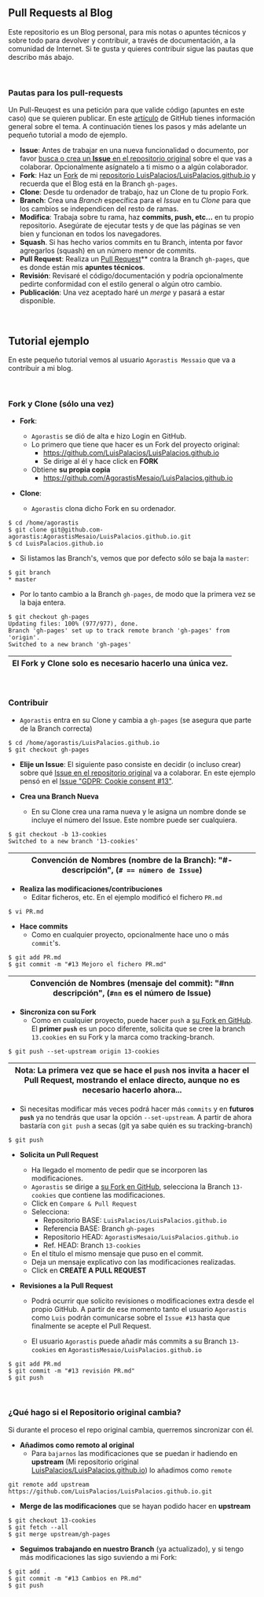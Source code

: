 ## Pull Requests al Blog

Este repositorio es un Blog personal, para mis notas o apuntes técnicos y sobre todo para devolver y contribuir, a través de documentación, a la comunidad de Internet. Si te gusta y quieres contribuir sigue las pautas que describo más abajo.


<br/>

### Pautas para los pull-requests

Un Pull-Reuqest es una petición para que valide código (apuntes en este caso) que se quieren publicar. En este [artículo](https://help.github.com/articles/using-pull-requests) de GitHub tienes información general sobre el tema. A continuación tienes los pasos y más adelante un pequeño tutorial a modo de ejemplo.

* **Issue**: Antes de trabajar en una nueva funcionalidad o documento, por favor [busca o crea un **Issue** en el repositorio original](https://github.com/LuisPalacios/LuisPalacios.github.io/issues) sobre el que vas a colaborar. Opcionalmente asígnatelo a ti mismo o a algún colaborador. 
* **Fork**: Haz un [Fork](https://help.github.com/articles/fork-a-repo/) de mi [repositorio LuisPalacios/LuisPalacios.github.io](https://github.com/LuisPalacios/LuisPalacios.github.io) y recuerda que el Blog está en la Branch `gh-pages`.
* **Clone**: Desde tu ordenador de trabajo, haz un Clone de tu propio Fork. 
* **Branch**: Crea una *Branch* específica para el *Issue* en tu *Clone* para que los cambios se independicen del resto de ramas. 
* **Modifica**: Trabaja sobre tu rama, haz **commits, push, etc...** en tu propio repositorio. Asegúrate de ejecutar tests y de que las páginas se ven bien y funcionan en todos los navegadores. 
* **Squash**. Si has hecho varios commits en tu Branch, intenta por favor agregarlos (squash) en un número menor de commits. 
* **Pull Request**: Realiza un [Pull Request](https://docs.github.com/es/github/collaborating-with-issues-and-pull-requests/about-pull-requests)** contra la Branch `gh-pages`, que es donde están mis **apuntes técnicos**.
* **Revisión**: Revisaré el código/documentación y podría opcionalmente pedirte conformidad con el estilo general o algún otro cambio. 
* **Publicación**: Una vez aceptado haré un *merge* y pasará a estar disponible. 

<br/>

## Tutorial ejemplo

En este pequeño tutorial vemos al usuario `Agorastis Messaio` que va a contribuir a mi blog. 

<br/>

### Fork y Clone (sólo una vez)

* **Fork**: 
  * `Agorastis` se dió de alta e hizo Login en GitHub. 
  * Lo primero que tiene que hacer es un Fork del proyecto original: 
    * https://github.com/LuisPalacios/LuisPalacios.github.io
    * Se dirige al él y hace click en **FORK**
  * Obtiene **su propia copia**
    * https://github.com/AgorastisMesaio/LuisPalacios.github.io

* **Clone**:
  * `Agorastis` clona dicho Fork en su ordenador. 
  
```console
$ cd /home/agorastis
$ git clone git@github.com-agorastis:AgorastisMesaio/LuisPalacios.github.io.git
$ cd LuisPalacios.github.io
```

* Si listamos las Branch's, vemos que por defecto sólo se baja la `master`: 

```console
$ git branch
* master
```

* Por lo tanto cambio a la Branch `gh-pages`, de modo que la primera vez se la baja entera.

```console
$ git checkout gh-pages
Updating files: 100% (977/977), done.
Branch 'gh-pages' set up to track remote branch 'gh-pages' from 'origin'.
Switched to a new branch 'gh-pages'
```

| El **Fork y Clone** solo es necesario hacerlo una única vez. |
|:---:|

<br/>

### Contribuir 

* `Agorastis` entra en su Clone y cambia a `gh-pages` (se asegura que parte de la Branch correcta)

```console
$ cd /home/agorastis/LuisPalacios.github.io
$ git checkout gh-pages
```

* **Elije un Issue**: El siguiente paso consiste en decidir (o incluso crear) sobre qué [Issue en el repositorio original](https://github.com/LuisPalacios/LuisPalacios.github.io/issues) va a colaborar. En este ejemplo pensó en el [Issue "GDPR: Cookie consent #13"](https://github.com/LuisPalacios/LuisPalacios.github.io/issues/13). 

* **Crea una Branch Nueva**
  * En su Clone crea una rama nueva y le asigna un nombre donde se incluye el número del Issue. Este nombre puede ser cualquiera.
   
```console
$ git checkout -b 13-cookies
Switched to a new branch '13-cookies'
```

| Convención de Nombres (nombre de la Branch): "#-descripción", (`# == número de Issue`) |
|:---:|

* **Realiza las modificaciones/contribuciones** 
  * Editar ficheros, etc. En el ejemplo modificó el fichero `PR.md`

```console
$ vi PR.md
```

* **Hace commits**
  * Como en cualquier proyecto, opcionalmente hace uno o más `commit`'s. 
  
```console
$ git add PR.md
$ git commit -m "#13 Mejoro el fichero PR.md"
```

| Convención de Nombres (mensaje del commit): "#nn descripción", (`#nn` es el número de Issue) |
|:---:|

* **Sincroniza con su Fork**
  * Como en cualquier proyecto, puede hacer `push` a [su Fork en GitHub](https://github.com/AgorastisMesaio/LuisPalacios.github.io). El **primer `push`** es un poco diferente, solicita que se cree la branch `13.cookies` en su Fork y la marca como tracking-branch. 

```console
$ git push --set-upstream origin 13-cookies
```

| Nota: La primera vez que se hace el `push` nos invita a hacer el Pull Request, mostrando el enlace directo, aunque no es necesario hacerlo ahora... |
|:---:|


  * Si necesitas modificar más veces podrá hacer más `commits` y en **futuros `push`** ya no tendrás que usar la opción `--set-upstream`. A partir de ahora bastaría con `git push` a secas (git ya sabe quién es su tracking-branch)

```console
$ git push
```

* **Solicita un Pull Request**
  * Ha llegado el momento de pedir que se incorporen las modificaciones. 
  * `Agorastis` se dirige a [su Fork en GitHub](https://github.com/AgorastisMesaio/LuisPalacios.github.io), selecciona la Branch `13-cookies` que contiene las modificaciones.
  * Click en `Compare & Pull Request`
  * Selecciona: 
    * Repositorio BASE: `LuisPalacios/LuisPalacios.github.io`
    * Referencia BASE: Branch `gh-pages`
    * Repositorio HEAD: `AgorastisMesaio/LuisPalacios.github.io`
    * Ref. HEAD: Branch `13-cookies`
  * En el título el mismo mensaje que puso en el commit. 
  * Deja un mensaje explicativo con las modificaciones realizadas. 
  * Click en **CREATE A PULL REQUEST**

* **Revisiones a la Pull Request**
  * Podrá ocurrir que solicito revisiones o modificaciones extra desde el propio GitHub. A partir de ese momento tanto el usuario `Agorastis` como `Luis` podrán comunicarse sobre el `Issue #13` hasta que finalmente se acepte el Pull Request. 

  * El usuario `Agorastis` puede añadir más commits a su Branch `13-cookies` en `AgorastisMesaio/LuisPalacios.github.io`

```console
$ git add PR.md
$ git commit -m "#13 revisión PR.md"
$ git push
```

<br/>

### ¿Qué hago si el Repositorio original cambia?

Si durante el proceso el repo original cambia, querremos sincronizar con él.

* **Añadimos como remoto al original**
  * Para `bajarnos` las modificaciones que se puedan ir hadiendo en **upstream** (Mi repositorio original [LuisPalacios/LuisPalacios.github.io](https://github.com/LuisPalacios/LuisPalacios.github.io)) lo añadimos como `remote`

```console
git remote add upstream https://github.com/LuisPalacios/LuisPalacios.github.io.git
```

* **Merge de las modificaciones** que se hayan podido hacer en **upstream**

```console
$ git checkout 13-cookies
$ git fetch --all
$ git merge upstream/gh-pages
```

* **Seguimos trabajando en nuestro Branch** (ya actualizado), y si tengo más modificaciones las sigo suviendo a mi Fork:

```console
$ git add . 
$ git commit -m "#13 Cambios en PR.md"
$ git push
```


